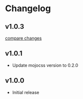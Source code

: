 # Changelog


## v1.0.3

[compare changes](https://github.com/mojocss/mojocss-nuxt-module/compare/1.0.2...v1.0.3)

## v1.0.1

- Update mojocss version to 0.2.0

## v1.0.0

- Initial release
